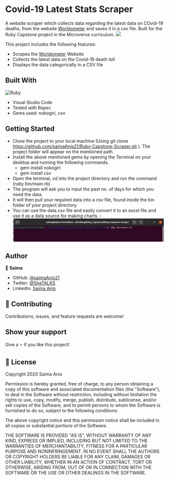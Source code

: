 # Covid-19 Latest Stats Scraper
A website scraper which collects data regarding the latest data on COvid-19 deaths, from the website
[Worldometer](https://www.worldometers.info/coronavirus/coronavirus-death-toll/) and saves it in a csv file.
Built for the Ruby Capstone project in the Microverse curriculum.
![](https://img.shields.io/badge/Microverse-blueviolet)

This project includes the following features:

- Scrapes the [Worldometer](https://www.worldometers.info/coronavirus/coronavirus-death-toll/) Website
- Collects the latest data on the Covid-19 death toll
- Displays the data categorically in a CSV file

## Built With

![Ruby](https://www.vectorlogo.zone/logos/ruby-lang/ruby-lang-horizontal.svg)
- Visual Studio Code
- Tested with Rspec
- Gems used: nokogiri, csv

## Getting Started

- Clone the project to your local machine (Using git clone https://github.com/saimaAnis21/Ruby-Capstone-Scraper.git <local-location-path>). The project folder will appear on the mentioned path.
- Install the above mentioned gems by opening the Terminal on your desktop and running the following   commands.
  - gem install nokogiri
  - gem install csv  
- Open the terminal, cd into the project directory and run the command (ruby bin/main.rb)
- The program will ask you to input the past no. of days for which you need the data.
- It will then pull your required data into a csv file, found inside the bin folder of your project directory.
- You can use the data.csv file and easily convert it to an excel file and use it as a data source for making charts.
-![win](ruby-shot-2.jpg)
## Author

👤 **Saima**

- GitHub: [@saimaAnis21](https://github.com/saimaAnis21)
- Twitter: [@SheTALKS](https://twitter.com/SheTALKS6)
- LinkedIn: [Saima Anis](https://www.linkedin.com/in/saima-anis-3a07921b2/)


## 🤝 Contributing

Contributions, issues, and feature requests are welcome!


## Show your support

Give a ⭐️ if you like this project!

## 📝 License

Copyright 2020 Saima Anis

Permission is hereby granted, free of charge, to any person obtaining a copy of this software and associated documentation files (the "Software"), to deal in the Software without restriction, including without limitation the rights to use, copy, modify, merge, publish, distribute, sublicense, and/or sell copies of the Software, and to permit persons to whom the Software is furnished to do so, subject to the following conditions:

The above copyright notice and this permission notice shall be included in all copies or substantial portions of the Software.

THE SOFTWARE IS PROVIDED "AS IS", WITHOUT WARRANTY OF ANY KIND, EXPRESS OR IMPLIED, INCLUDING BUT NOT LIMITED TO THE WARRANTIES OF MERCHANTABILITY, FITNESS FOR A PARTICULAR PURPOSE AND NONINFRINGEMENT. IN NO EVENT SHALL THE AUTHORS OR COPYRIGHT HOLDERS BE LIABLE FOR ANY CLAIM, DAMAGES OR OTHER LIABILITY, WHETHER IN AN ACTION OF CONTRACT, TORT OR OTHERWISE, ARISING FROM, OUT OF OR IN CONNECTION WITH THE SOFTWARE OR THE USE OR OTHER DEALINGS IN THE SOFTWARE.